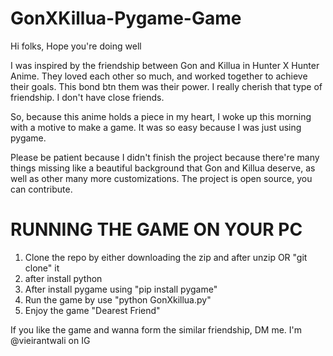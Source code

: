 ﻿# GonXKillua-Pygame-Game


Hi folks, Hope you're doing well

I was inspired by the friendship between Gon and Killua in Hunter X Hunter Anime. 
They loved each other so much, and worked together to achieve their goals. This bond btn them was their power. 
I really cherish that type of friendship. I don't have close friends.

So, because this anime holds a piece in my heart, I woke up this morning with a motive to make a game.
It was so easy because I was just using pygame. 

Please be patient because I didn't finish the project because there're many things missing like a beautiful background that Gon and Killua deserve, as well as other many more customizations.
The project is open source, you can contribute.



# RUNNING THE GAME ON YOUR PC

1.  Clone the repo by either downloading the zip and after unzip OR "git clone" it
2.  after install python
3.  After install pygame using "pip install pygame"
4.  Run the game by use "python GonXkillua.py"
5.  Enjoy the game "Dearest Friend"

If you like the game and wanna form the similar friendship, DM me. I'm @vieirantwali on IG
